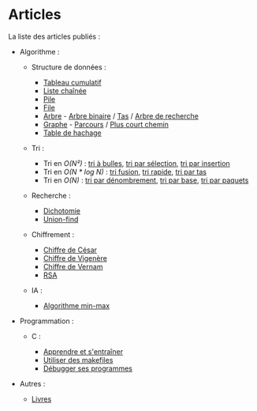 Articles
========


La liste des articles publiés :

- Algorithme :

    - Structure de données :

         - [Tableau cumulatif](/algo/structure/tableau_cumulatif.html)
         - [Liste chaînée](/algo/structure/liste_chainee.html)
         - [Pile](/algo/structure/pile.html)
         - [File](/algo/structure/file.html)
         - [Arbre](/algo/structure/arbre.html) - [Arbre binaire](/algo/structure/arbre/arbre_binaire.html) / [Tas](/algo/structure/arbre/tas.html) / [Arbre de recherche](/algo/structure/arbre/arbre_recherche.html)
         - [Graphe](/algo/structure/graphe.html) - [Parcours](/algo/structure/graphe/parcours.html) / [Plus court chemin](/algo/structure/graphe/plus_court_chemin.html)
         - [Table de hachage ](/algo/structure/table_hachage.html)

    - Tri :

         - Tri en *O(N²)* : [tri à bulles](/algo/tri/tri_bulles.html), [tri par sélection](/algo/tri/tri_selection.html), [tri par insertion](/algo/tri/tri_insertion.html)
         - Tri en *O(N \* log N)* : [tri fusion](/algo/tri/tri_fusion.html), [tri rapide](/algo/tri/tri_rapide.html), [tri par tas](/algo/tri/tri_tas.html)
         - Tri en *O(N)* : [tri par dénombrement](/algo/tri/tri_denombrement.html), [tri par base](/algo/tri/tri_base.html), [tri par paquets](/algo/tri/tri_paquets.html)

    - Recherche :

         - [Dichotomie](/algo/recherche/dichotomie.html)
         - [Union-find](/algo/recherche/union_find.html)

    - Chiffrement :

         - [Chiffre de César](/algo/chiffrement/chiffre_cesar.html)
         - [Chiffre de Vigenère](/algo/chiffrement/chiffre_vigenere.html)
         - [Chiffre de Vernam](/algo/chiffrement/chiffre_vernam.html)
         - [RSA](/algo/chiffrement/rsa.html)

    - IA :

         - [Algorithme min-max](/algo/ia/minmax.html)

- Programmation :

    - C :

         - [Apprendre et s'entraîner](/prog/c/apprendre_entrainer.html)
         - [Utiliser des makefiles](/prog/c/makefiles.html)
         - [Débugger ses programmes](/prog/c/debugger.html)

- Autres :

    - [Livres](/livres.html)
